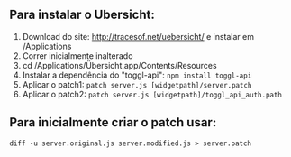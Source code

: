 ## Para instalar o Ubersicht:
 1. Download do site: http://tracesof.net/uebersicht/ e instalar em /Applications
 2. Correr inicialmente inalterado
 3. cd /Applications/Übersicht.app/Contents/Resources
 4. Instalar a dependência do "toggl-api": ```npm install toggl-api```
 5. Aplicar o patch1: ```patch server.js [widgetpath]/server.patch```
 6. Aplicar o patch2: ```patch server.js [widgetpath]/toggl_api_auth.path```

## Para inicialmente criar o patch usar:
```diff -u server.original.js server.modified.js > server.patch```
